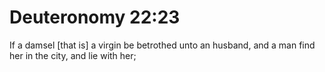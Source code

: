 # Deuteronomy 22:23

If a damsel [that is] a virgin be betrothed unto an husband, and a man find her in the city, and lie with her;